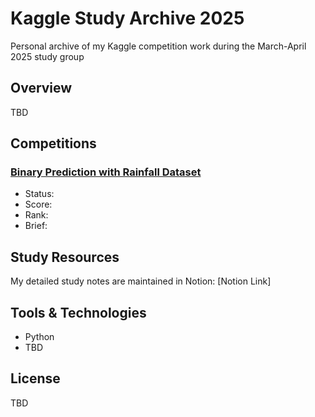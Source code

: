 # Kaggle Study Archive 2025

Personal archive of my Kaggle competition work during the March-April 2025 study group

## Overview

TBD

## Competitions

### [Binary Prediction with Rainfall Dataset](./rainfall-binary-prediction)
- Status: 
- Score: 
- Rank: 
- Brief: 

## Study Resources

My detailed study notes are maintained in Notion: [Notion Link]

## Tools & Technologies

- Python
- TBD

## License

TBD